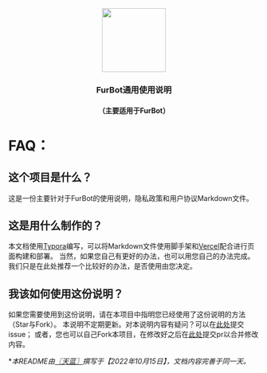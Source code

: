 <div align="center" >
  <img height="128" src="https://cdn.jsdelivr.net/gh/BuDingOwO/BuDingOwO@master/Picture/Overview-IMG.gif" alt="">
</div>
<h3 align="center" >FurBot通用使用说明</h3>
<h4 align="center">（主要适用于FurBot）</h4>

# FAQ：

## 这个项目是什么？

这是一份主要针对于FurBot的使用说明，隐私政策和用户协议Markdown文件。

## 这是用什么制作的？

本文档使用[Typora](https://typoraio.cn/)编写，可以将Markdown文件使用脚手架和[Vercel](https://vercel.com/)配合进行页面构建和部署。
当然，如果您自己有更好的办法，也可以用您自己的办法完成。我们只是在此处推荐一个比较好的办法，是否使用由您决定。

## 我该如何使用这份说明？

如果您需要使用到这份说明，请在本项目中指明您已经使用了这份说明的方法（Star与Fork）。
本说明不定期更新。对本说明内容有疑问？可以在[此处](https://github.com/MetallicAllex/FurQQBotDocs/issues)提交issue；
或者，您也可以自己Fork本项目，在修改好之后在[此处](https://github.com/MetallicAllex/FurQQBotDocs/pulls)提交pr以合并修改内容。

**本README由[〖天蓝〗](https://github.com/MetallicAllex)撰写于【2022年10月15日】，文档内容完善于同一天。*

